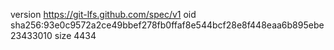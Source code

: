 version https://git-lfs.github.com/spec/v1
oid sha256:93e0c9572a2ce49bbef278fb0ffaf8e544bcf28e8f448eaa6b895ebe23433010
size 4434
